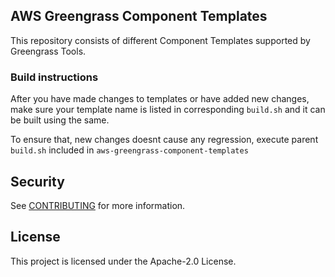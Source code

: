 ## AWS Greengrass Component Templates

This repository consists of different Component Templates supported by Greengrass Tools.

### Build instructions
After you have made changes to templates or have added new changes, make sure your template name is listed in corresponding `build.sh` and it can be built using the same.

To ensure that, new changes doesnt cause any regression, execute parent `build.sh` included in `aws-greengrass-component-templates`
## Security

See [CONTRIBUTING](CONTRIBUTING.md#security-issue-notifications) for more information.

## License

This project is licensed under the Apache-2.0 License.

